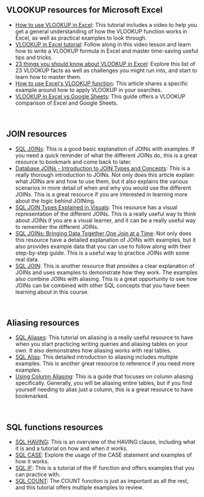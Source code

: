 ## VLOOKUP resources for Microsoft Excel 

* [H​ow to use VLOOKUP in Excel](https://support.microsoft.com/en-us/office/vlookup-function-0bbc8083-26fe-4963-8ab8-93a18ad188a1): This tutorial includes a video to help you get a general understanding of how the VLOOKUP function works in Excel, as well as practical examples to look through.
* [VLOOKUP in Excel tutorial](https://www.youtube.com/watch?v=d3BYVQ6xIE4): Follow along in this video lesson and learn how to write a VLOOKUP formula in Excel and master time-saving useful tips and tricks.
* [23 things you should know about VLOOKUP in Excel](https://exceljet.net/things-you-should-know-about-vlookup): Explore this list of 23 VLOOKUP facts as well as challenges you might run into, and start to learn how to master them.
* [How to use Excel's VLOOKUP function](https://edu.gcfglobal.org/en/excel-tips/how-to-use-excels-vlookup-function/1/): This article shares a specific example around how to apply VLOOKUP in your searches.
* [VLOOKUP in Excel vs Google Sheets](https://infoinspired.com/sheets-vs-excel-formula/vlookup-formula-in-excel-and-google-sheets/): This guide offers a VLOOKUP comparison of Excel and Google Sheets. 

&nbsp;

## JOIN resources

* [SQL JOINs](https://www.w3schools.com/sql/sql_join.asp): This is a good basic explanation of JOINs with examples. If you need a quick reminder of what the different JOINs do, this is a great resource to bookmark and come back to later.  
* [Database JOINs - Introduction to JOIN Types and Concepts](https://www.essentialsql.com/introduction-database-joins/): This is a really thorough introduction to JOINs. Not only does this article explain what JOINs are and how to use them, but it also explains the various scenarios in more detail of when and why you would use the different JOINs. This is a great resource if you are interested in learning more about the logic behind JOINing.
* [SQL JOIN Types Explained in Visuals](https://dataschool.com/how-to-teach-people-sql/sql-join-types-explained-visually/): This resource has a visual representation of the different JOINs. This is a really useful way to think about JOINs if you are a visual learner, and it can be a really useful way to remember the different JOINs. 
* [SQL JOINs: Bringing Data Together One Join at a Time](https://towardsdatascience.com/sql-join-8212e3eb9fde): Not only does this resource have a detailed explanation of JOINs with examples, but it also provides example data that you can use to follow along with their step-by-step guide. This is a useful way to practice JOINs with some real data. 
* [SQL JOIN](https://www.dofactory.com/sql/join): This is another resource that provides a clear explanation of JOINs and uses examples to demonstrate how they work. The examples also combine JOINs with aliasing. This is a great opportunity to see how JOINs can be combined with other SQL concepts that you have been learning about in this course.  

&nbsp;

## Aliasing resources

* [SQL Aliases](https://www.w3schools.com/sql/sql_alias.asp): This tutorial on aliasing is a really useful resource to have when you start practicing writing queries and aliasing tables on your own. It also demonstrates how aliasing works with real tables. 
* [SQL Alias](https://www.sqltutorial.org/sql-alias/): This detailed introduction to aliasing includes multiple examples. This is another great resource to reference if you need more examples. 
* [Using Column Aliasing](https://documentation.sas.com/?cdcId=pgmsascdc&cdcVersion=9.4_3.5&docsetId=sqlproc&docsetTarget=p0aymxwsvbt5wcn1lncugwjtf758.htm&locale=en): This is a guide that focuses on column aliasing specifically. Generally, you will be aliasing entire tables, but if you find yourself needing to alias just a column, this is a great resource to have bookmarked.  

&nbsp;

## SQL functions resources

* [SQL HAVING](http://www-db.deis.unibo.it/courses/TW/DOCS/w3schools/sql/sql_having.asp.html): This is an overview of the HAVING clause, including what it is and a tutorial on how and when it works.
* [SQL CASE](https://www.w3schools.com/sql/sql_case.asp): Explore the usage of the CASE statement and examples of how it works.
* [SQL IF](https://www.w3schools.com/sql/func_mysql_if.asp): This is a tutorial of the IF function and offers examples that you can practice with.
* [SQL COUNT](http://www-db.deis.unibo.it/courses/TW/DOCS/w3schools/sql/sql_func_count.asp.html): The COUNT function is just as important as all the rest, and this tutorial offers multiple examples to review.